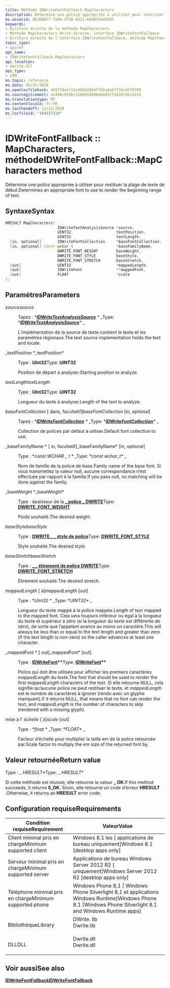 ```yaml
---
title: Méthode IDWriteFontFallback MapCharacters
description: Détermine une police appropriée à utiliser pour restituer la plage de texte de début.
ms.assetid: 9D3DBBF7-72D4-473D-A321-E64BC94493D5
keywords:
- Écriture directe de la méthode MapCharacters
- Méthode MapCharacters Write directe, interface IDWriteFontFallback
- Écriture directe de l’interface IDWriteFontFallback, méthode MapCharacters
topic_type:
- apiref
api_name:
- IDWriteFontFallback.MapCharacters
api_location:
- dwrite.dll
api_type:
- COM
ms.topic: reference
ms.date: 05/31/2018
ms.openlocfilehash: 428778afc12c668d284dffb5a8a6f734c03f0705
ms.sourcegitcommit: a1494c819bc5200050696e66057f1020f5b142cb
ms.translationtype: MT
ms.contentlocale: fr-FR
ms.lasthandoff: 12/12/2020
ms.locfileid: "104317310"
---
```

# <a name="idwritefontfallbackmapcharacters-method"></a><span data-ttu-id="d69c5-106">IDWriteFontFallback :: MapCharacters, méthode</span><span class="sxs-lookup"><span data-stu-id="d69c5-106">IDWriteFontFallback::MapCharacters method</span></span>

<span data-ttu-id="d69c5-107">Détermine une police appropriée à utiliser pour restituer la plage de texte de début.</span><span class="sxs-lookup"><span data-stu-id="d69c5-107">Determines an appropriate font to use to render the beginning range of text.</span></span>

## <a name="syntax"></a><span data-ttu-id="d69c5-108">Syntaxe</span><span class="sxs-lookup"><span data-stu-id="d69c5-108">Syntax</span></span>


```C++
HRESULT MapCharacters(
                       IDWriteTextAnalysisSource *source,
                       UINT32                    textPosition,
                       UINT32                    textLength,
  [in, optional]       IDWriteFontCollection     *baseFontCollection,
  [in, optional] const wchar_t                   *baseFamilyName,
                       DWRITE_FONT_WEIGHT        baseWeight,
                       DWRITE_FONT_STYLE         baseStyle,
                       DWRITE_FONT_STRETCH       baseStretch,
  [out]                UINT32                    *mappedLength,
  [out]                IDWriteFont               **mappedFont,
  [out]                FLOAT                     *scale
);
```



## <a name="parameters"></a><span data-ttu-id="d69c5-109">Paramètres</span><span class="sxs-lookup"><span data-stu-id="d69c5-109">Parameters</span></span>

<dl> <dt>

<span data-ttu-id="d69c5-110">*source*</span><span class="sxs-lookup"><span data-stu-id="d69c5-110">*source*</span></span> 
</dt> <dd>

<span data-ttu-id="d69c5-111">Tapez : \**[**IDWriteTextAnalysisSource**](/windows/win32/api/dwrite/nn-dwrite-idwritetextanalysissource) \** _</span><span class="sxs-lookup"><span data-stu-id="d69c5-111">Type: \**[**IDWriteTextAnalysisSource**](/windows/win32/api/dwrite/nn-dwrite-idwritetextanalysissource)\** _</span></span>

<span data-ttu-id="d69c5-112">L’implémentation de la source de texte contient le texte et les paramètres régionaux.</span><span class="sxs-lookup"><span data-stu-id="d69c5-112">The text source implementation holds the text and locale.</span></span>

</dd> <dt>

<span data-ttu-id="d69c5-113">_textPosition \*</span><span class="sxs-lookup"><span data-stu-id="d69c5-113">_textPosition\*</span></span> 
</dt> <dd>

<span data-ttu-id="d69c5-114">Type : **UInt32**</span><span class="sxs-lookup"><span data-stu-id="d69c5-114">Type: **UINT32**</span></span>

<span data-ttu-id="d69c5-115">Position de départ à analyser.</span><span class="sxs-lookup"><span data-stu-id="d69c5-115">Starting position to analyze.</span></span>

</dd> <dt>

<span data-ttu-id="d69c5-116">*textLength*</span><span class="sxs-lookup"><span data-stu-id="d69c5-116">*textLength*</span></span> 
</dt> <dd>

<span data-ttu-id="d69c5-117">Type : **UInt32**</span><span class="sxs-lookup"><span data-stu-id="d69c5-117">Type: **UINT32**</span></span>

<span data-ttu-id="d69c5-118">Longueur du texte à analyser.</span><span class="sxs-lookup"><span data-stu-id="d69c5-118">Length of the text to analyze.</span></span>

</dd> <dt>

<span data-ttu-id="d69c5-119">*baseFontCollection* \[ dans, facultatif\]</span><span class="sxs-lookup"><span data-stu-id="d69c5-119">*baseFontCollection* \[in, optional\]</span></span>
</dt> <dd>

<span data-ttu-id="d69c5-120">Tapez : \**[**IDWriteFontCollection**](/windows/win32/api/dwrite/nn-dwrite-idwritefontcollection) \** _</span><span class="sxs-lookup"><span data-stu-id="d69c5-120">Type: \**[**IDWriteFontCollection**](/windows/win32/api/dwrite/nn-dwrite-idwritefontcollection)\** _</span></span>

<span data-ttu-id="d69c5-121">Collection de polices par défaut à utiliser.</span><span class="sxs-lookup"><span data-stu-id="d69c5-121">Default font collection to use.</span></span>

</dd> <dt>

<span data-ttu-id="d69c5-122">_baseFamilyName \* \[ in, facultatif\]</span><span class="sxs-lookup"><span data-stu-id="d69c5-122">_baseFamilyName\* \[in, optional\]</span></span>
</dt> <dd>

<span data-ttu-id="d69c5-123">Type : \**const WCHAR \_ t \** _</span><span class="sxs-lookup"><span data-stu-id="d69c5-123">Type: \**const wchar\_t\** _</span></span>

<span data-ttu-id="d69c5-124">Nom de famille de la police de base.</span><span class="sxs-lookup"><span data-stu-id="d69c5-124">Family name of the base font.</span></span> <span data-ttu-id="d69c5-125">Si vous transmettez la valeur null, aucune correspondance n’est effectuée par rapport à la famille.</span><span class="sxs-lookup"><span data-stu-id="d69c5-125">If you pass null, no matching will be done against the family.</span></span>

</dd> <dt>

<span data-ttu-id="d69c5-126">_baseWeight \*</span><span class="sxs-lookup"><span data-stu-id="d69c5-126">_baseWeight\*</span></span> 
</dt> <dd>

<span data-ttu-id="d69c5-127">Type : épaisseur de la **[ **\_ police \_ DWRITE**](/windows/win32/api/dwrite/ne-dwrite-dwrite_font_weight)**</span><span class="sxs-lookup"><span data-stu-id="d69c5-127">Type: **[**DWRITE\_FONT\_WEIGHT**](/windows/win32/api/dwrite/ne-dwrite-dwrite_font_weight)**</span></span>

<span data-ttu-id="d69c5-128">Poids souhaité.</span><span class="sxs-lookup"><span data-stu-id="d69c5-128">The desired weight.</span></span>

</dd> <dt>

<span data-ttu-id="d69c5-129">*baseStyle*</span><span class="sxs-lookup"><span data-stu-id="d69c5-129">*baseStyle*</span></span> 
</dt> <dd>

<span data-ttu-id="d69c5-130">Type : **[ **DWRITE \_ \_ style de police**](/windows/win32/api/dwrite/ne-dwrite-dwrite_font_style)**</span><span class="sxs-lookup"><span data-stu-id="d69c5-130">Type: **[**DWRITE\_FONT\_STYLE**](/windows/win32/api/dwrite/ne-dwrite-dwrite_font_style)**</span></span>

<span data-ttu-id="d69c5-131">Style souhaité.</span><span class="sxs-lookup"><span data-stu-id="d69c5-131">The desired style.</span></span>

</dd> <dt>

<span data-ttu-id="d69c5-132">*baseStretch*</span><span class="sxs-lookup"><span data-stu-id="d69c5-132">*baseStretch*</span></span> 
</dt> <dd>

<span data-ttu-id="d69c5-133">Type : **[ **\_ \_ étirement de police DWRITE**](/windows/win32/api/dwrite/ne-dwrite-dwrite_font_stretch)**</span><span class="sxs-lookup"><span data-stu-id="d69c5-133">Type: **[**DWRITE\_FONT\_STRETCH**](/windows/win32/api/dwrite/ne-dwrite-dwrite_font_stretch)**</span></span>

<span data-ttu-id="d69c5-134">Étirement souhaité.</span><span class="sxs-lookup"><span data-stu-id="d69c5-134">The desired stretch.</span></span>

</dd> <dt>

<span data-ttu-id="d69c5-135">*mappedLength* \[ à\]</span><span class="sxs-lookup"><span data-stu-id="d69c5-135">*mappedLength* \[out\]</span></span>
</dt> <dd>

<span data-ttu-id="d69c5-136">Type : \**UInt32 \** _</span><span class="sxs-lookup"><span data-stu-id="d69c5-136">Type: \**UINT32\** _</span></span>

<span data-ttu-id="d69c5-137">Longueur du texte mappé à la police mappée.</span><span class="sxs-lookup"><span data-stu-id="d69c5-137">Length of text mapped to the mapped font.</span></span> <span data-ttu-id="d69c5-138">Cela sera toujours inférieur ou égal à la longueur du texte et supérieur à zéro (si la longueur du texte est différente de zéro), de sorte que l’appelant avance au moins un caractère.</span><span class="sxs-lookup"><span data-stu-id="d69c5-138">This will always be less than or equal to the text length and greater than zero (if the text length is non-zero) so the caller advances at least one character.</span></span>

</dd> <dt>

<span data-ttu-id="d69c5-139">_mappedFont \* \[ out\]</span><span class="sxs-lookup"><span data-stu-id="d69c5-139">_mappedFont\* \[out\]</span></span>
</dt> <dd>

<span data-ttu-id="d69c5-140">Type : **[ **IDWriteFont**](/windows/win32/api/dwrite/nn-dwrite-idwritefont)\*\***</span><span class="sxs-lookup"><span data-stu-id="d69c5-140">Type: **[**IDWriteFont**](/windows/win32/api/dwrite/nn-dwrite-idwritefont)\*\***</span></span>

<span data-ttu-id="d69c5-141">Police qui doit être utilisée pour afficher les premiers caractères *mappedLength* du texte.</span><span class="sxs-lookup"><span data-stu-id="d69c5-141">The font that should be used to render the first *mappedLength* characters of the text.</span></span> <span data-ttu-id="d69c5-142">Si elle retourne NULL, cela signifie qu’aucune police ne peut restituer le texte, et *mappedLength* est le nombre de caractères à ignorer (rendu avec un glyphe manquant).</span><span class="sxs-lookup"><span data-stu-id="d69c5-142">If it returns NULL, that means that no font can render the text, and *mappedLength* is the number of characters to skip (rendered with a missing glyph).</span></span>

</dd> <dt>

<span data-ttu-id="d69c5-143">mise à l' *échelle* \[ à\]</span><span class="sxs-lookup"><span data-stu-id="d69c5-143">*scale* \[out\]</span></span>
</dt> <dd>

<span data-ttu-id="d69c5-144">Type : \**float \** _</span><span class="sxs-lookup"><span data-stu-id="d69c5-144">Type: \**FLOAT\** _</span></span>

<span data-ttu-id="d69c5-145">Facteur d’échelle pour multiplier la taille em de la police retournée par.</span><span class="sxs-lookup"><span data-stu-id="d69c5-145">Scale factor to multiply the em size of the returned font by.</span></span>

</dd> </dl>

## <a name="return-value"></a><span data-ttu-id="d69c5-146">Valeur retournée</span><span class="sxs-lookup"><span data-stu-id="d69c5-146">Return value</span></span>

<span data-ttu-id="d69c5-147">Type : _ *HRESULT*\*</span><span class="sxs-lookup"><span data-stu-id="d69c5-147">Type: _ *HRESULT*\*</span></span>

<span data-ttu-id="d69c5-148">Si cette méthode est réussie, elle retourne la valeur **\_ OK**.</span><span class="sxs-lookup"><span data-stu-id="d69c5-148">If this method succeeds, it returns **S\_OK**.</span></span> <span data-ttu-id="d69c5-149">Sinon, elle retourne un code d’erreur **HRESULT** .</span><span class="sxs-lookup"><span data-stu-id="d69c5-149">Otherwise, it returns an **HRESULT** error code.</span></span>

## <a name="requirements"></a><span data-ttu-id="d69c5-150">Configuration requise</span><span class="sxs-lookup"><span data-stu-id="d69c5-150">Requirements</span></span>



| <span data-ttu-id="d69c5-151">Condition requise</span><span class="sxs-lookup"><span data-stu-id="d69c5-151">Requirement</span></span> | <span data-ttu-id="d69c5-152">Valeur</span><span class="sxs-lookup"><span data-stu-id="d69c5-152">Value</span></span> |
|-------------------------------------|-----------------------------------------------------------------------------------------|
| <span data-ttu-id="d69c5-153">Client minimal pris en charge</span><span class="sxs-lookup"><span data-stu-id="d69c5-153">Minimum supported client</span></span><br/> | <span data-ttu-id="d69c5-154">Windows 8.1 les \[ applications de bureau uniquement\]</span><span class="sxs-lookup"><span data-stu-id="d69c5-154">Windows 8.1 \[desktop apps only\]</span></span><br/>                                            |
| <span data-ttu-id="d69c5-155">Serveur minimal pris en charge</span><span class="sxs-lookup"><span data-stu-id="d69c5-155">Minimum supported server</span></span><br/> | <span data-ttu-id="d69c5-156">Applications de bureau Windows Server 2012 R2 \[ uniquement\]</span><span class="sxs-lookup"><span data-stu-id="d69c5-156">Windows Server 2012 R2 \[desktop apps only\]</span></span><br/>                                 |
| <span data-ttu-id="d69c5-157">Téléphone minimal pris en charge</span><span class="sxs-lookup"><span data-stu-id="d69c5-157">Minimum supported phone</span></span><br/>  | <span data-ttu-id="d69c5-158">Windows Phone 8,1 \[ Windows Phone Silverlight 8,1 et applications Windows Runtime\]</span><span class="sxs-lookup"><span data-stu-id="d69c5-158">Windows Phone 8.1 \[Windows Phone Silverlight 8.1 and Windows Runtime apps\]</span></span><br/> |
| <span data-ttu-id="d69c5-159">Bibliothèque</span><span class="sxs-lookup"><span data-stu-id="d69c5-159">Library</span></span><br/>                  | <dl> <span data-ttu-id="d69c5-160"><dt>DWrite. lib</dt></span><span class="sxs-lookup"><span data-stu-id="d69c5-160"><dt>Dwrite.lib</dt></span></span> </dl>   |
| <span data-ttu-id="d69c5-161">DLL</span><span class="sxs-lookup"><span data-stu-id="d69c5-161">DLL</span></span><br/>                      | <dl> <span data-ttu-id="d69c5-162"><dt>Dwrite.dll</dt></span><span class="sxs-lookup"><span data-stu-id="d69c5-162"><dt>Dwrite.dll</dt></span></span> </dl>   |



## <a name="see-also"></a><span data-ttu-id="d69c5-163">Voir aussi</span><span class="sxs-lookup"><span data-stu-id="d69c5-163">See also</span></span>

<dl> <dt>

[<span data-ttu-id="d69c5-164">**IDWriteFontFallback**</span><span class="sxs-lookup"><span data-stu-id="d69c5-164">**IDWriteFontFallback**</span></span>](/windows/win32/api/dwrite_2/nn-dwrite_2-idwritefontfallback)
</dt> </dl>

 

